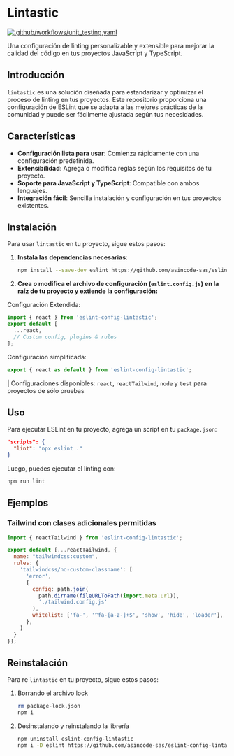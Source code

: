 # Lintastic

[![.github/workflows/unit_testing.yaml](https://github.com/asincode-sas/eslint-config-lintastic/actions/workflows/unit_testing.yaml/badge.svg)](https://github.com/asincode-sas/eslint-config-lintastic/actions/workflows/unit_testing.yaml)

Una configuración de linting personalizable y extensible para mejorar la calidad del código en tus proyectos JavaScript y TypeScript.

## Introducción

`lintastic` es una solución diseñada para estandarizar y optimizar el proceso de linting en tus proyectos. Este repositorio proporciona una configuración de ESLint que se adapta a las mejores prácticas de la comunidad y puede ser fácilmente ajustada según tus necesidades.

## Características

- **Configuración lista para usar**: Comienza rápidamente con una configuración predefinida.
- **Extensibilidad**: Agrega o modifica reglas según los requisitos de tu proyecto.
- **Soporte para JavaScript y TypeScript**: Compatible con ambos lenguajes.
- **Integración fácil**: Sencilla instalación y configuración en tus proyectos existentes.

## Instalación

Para usar `lintastic` en tu proyecto, sigue estos pasos:

1. **Instala las dependencias necesarias**:

    ```bash
    npm install --save-dev eslint https://github.com/asincode-sas/eslint-config-lintastic.git
    ```

2. **Crea o modifica  el archivo de configuración (`eslint.config.js`) en la raíz de tu proyecto y extiende la configuración:**

Configuración Extendida:

```javascript
import { react } from 'eslint-config-lintastic';
export default [
  ...react,
  // Custom config, plugins & rules
];
```

Configuración simplificada:

```javascript
export { react as default } from 'eslint-config-lintastic';
```

| Configuraciones disponibles: `react`, `reactTailwind`, `node` y `test` para proyectos de sólo pruebas

## Uso

Para ejecutar ESLint en tu proyecto, agrega un script en tu `package.json`:

```json
"scripts": {
  "lint": "npx eslint ."
}
```

Luego, puedes ejecutar el linting con:

```javascript
npm run lint
```

## Ejemplos

### Tailwind con clases adicionales permitidas

```javascript
import { reactTailwind } from 'eslint-config-lintastic';

export default [...reactTailwind, {
  name: "tailwindcss:custom",
  rules: {
    'tailwindcss/no-custom-classname': [
      'error',
      {
        config: path.join(
          path.dirname(fileURLToPath(import.meta.url)),
          './tailwind.config.js'
        ),
        whitelist: ['fa-', '^fa-[a-z-]+$', 'show', 'hide', 'loader'],
      },
    ]
  }
}];
```

## Reinstalación

Para re `lintastic` en tu proyecto, sigue estos pasos:

1. Borrando el archivo lock

    ```bash
    rm package-lock.json
    npm i
    ```

2. Desinstalando y reinstalando la librería

    ```bash
    npm uninstall eslint-config-lintastic
    npm i -D eslint https://github.com/asincode-sas/eslint-config-lintastic.git
    ```
